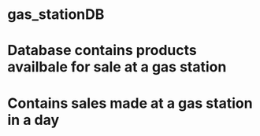 # gas_stationDB
# Database contains products availbale for sale at a gas station 
# Contains sales made at a gas station in a day
